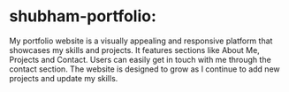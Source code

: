 # shubham-portfolio:

My portfolio website is a visually appealing and responsive platform that showcases my skills and projects. It features sections like About Me, Projects and Contact. Users can easily get in touch with me through the contact section. The website is designed to grow as I continue to add new projects and update my skills.



